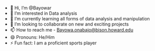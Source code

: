 - 👋 Hi, I’m @Bayowar
- 👀 I’m interested in Data analysis
- 🌱 I’m currently learning all forms of data analysis and manipulation
- 💞️ I’m looking to collaborate on new and exciting projects
- 📫 How to reach me - Bayowa.onabajo@bison.howard.edu
- 😄 Pronouns: He/Him
- ⚡ Fun fact: I am a proficient sports player

<!---
Bayowar/Bayowar is a ✨ special ✨ repository because its `README.md` (this file) appears on your GitHub profile.
You can click the Preview link to take a look at your changes.
--->
